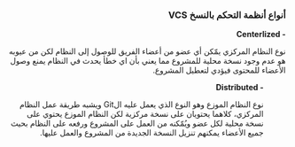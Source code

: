 
### <div dir=rtl>  أنواع أنظمة التحكم بالنسخ VCS  <dir>


**<div dir=rtl> - Centerlized**
 
نوع النظام المركزي يمّكن أي عضو من أعضاء الفريق للوصول إلى النظام لكن من عيوبه هو عدم وجود نسخة محلية للمشروع مما يعني بأن اي خطأ يحدث في النظام يمنع وصول الأعضاء للمحتوى فيؤدي لتعطيل المشروع.<dir>
 
**<div dir=rtl> - Distributed**
 
 نوع النظام الموزع وهو النوع الذي يعمل عليه الGit  ويشبه طريقة عمل النظام المركزي، كلاهما يحتويان على نسخة مركزية لكن النظام الموزع يحتوي على نسخة محلية لكل عضو ويُمّكنه من العمل على المشروع ورفعه على النظام بحيث جميع الأعضاء يمكنهم تنزيل النسخة الجديدة من المشروع والعمل عليها.<dir>
